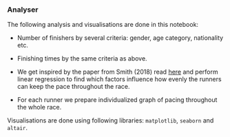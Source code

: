 ### Analyser

The following analysis and visualisations are done in this notebook:

- Number of finishers by several criteria: gender, age category, nationality etc.

- Finishing times by the same criteria as above.

- We get inspired by the paper from Smith (2018) read [here](https://content.iospress.com/articles/journal-of-sports-analytics/jsa205)  and perform linear regression to find which factors influence how evenly the runners can keep the pace throughout the race.

- For each runner we prepare individualized graph of pacing throughout the whole race.


Visualisations are done using following libraries: `matplotlib`, `seaborn` and `altair`.